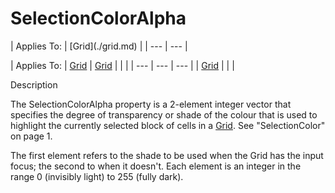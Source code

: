 




<h1 class="heading"><span class="name">SelectionColorAlpha</span></h1>
| Applies To: | [Grid](./grid.md) |
| --- | ---  |

| Applies To: | [Grid](./grid.md) | [Grid](./grid.md) |  |  |
| --- | --- | ---  |
| [Grid](./grid.md) |  |  |


Description


The SelectionColorAlpha property is a 2-element integer vector that specifies the degree of transparency or shade of the colour that is used to highlight the currently selected block of cells in a [Grid](./grid.md). See "SelectionColor" on page 1.


The first element refers to the shade to be used  when the Grid has the input focus; the second to when it doesn't. Each element is an integer in the range 0 (invisibly light) to 255 (fully dark).



